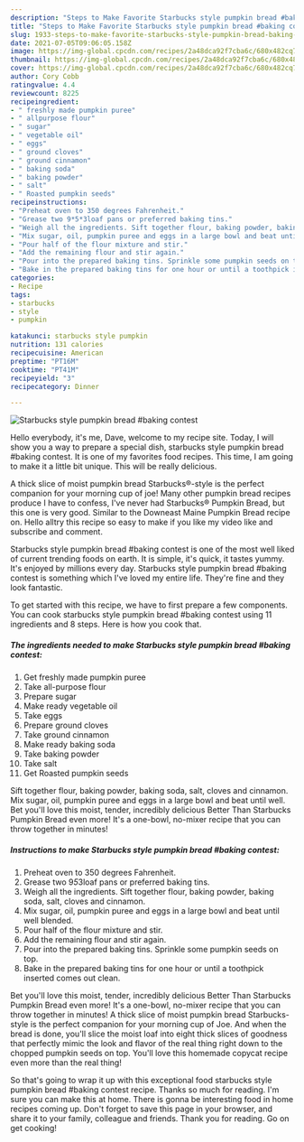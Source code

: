 ```yaml
---
description: "Steps to Make Favorite Starbucks style pumpkin bread #baking contest"
title: "Steps to Make Favorite Starbucks style pumpkin bread #baking contest"
slug: 1933-steps-to-make-favorite-starbucks-style-pumpkin-bread-baking-contest
date: 2021-07-05T09:06:05.158Z
image: https://img-global.cpcdn.com/recipes/2a48dca92f7cba6c/680x482cq70/starbucks-style-pumpkin-bread-baking-contest-recipe-main-photo.jpg
thumbnail: https://img-global.cpcdn.com/recipes/2a48dca92f7cba6c/680x482cq70/starbucks-style-pumpkin-bread-baking-contest-recipe-main-photo.jpg
cover: https://img-global.cpcdn.com/recipes/2a48dca92f7cba6c/680x482cq70/starbucks-style-pumpkin-bread-baking-contest-recipe-main-photo.jpg
author: Cory Cobb
ratingvalue: 4.4
reviewcount: 8225
recipeingredient:
- " freshly made pumpkin puree"
- " allpurpose flour"
- " sugar"
- " vegetable oil"
- " eggs"
- " ground cloves"
- " ground cinnamon"
- " baking soda"
- " baking powder"
- " salt"
- " Roasted pumpkin seeds"
recipeinstructions:
- "Preheat oven to 350 degrees Fahrenheit."
- "Grease two 9*5*3loaf pans or preferred baking tins."
- "Weigh all the ingredients. Sift together flour, baking powder, baking soda, salt, cloves and cinnamon."
- "Mix sugar, oil, pumpkin puree and eggs in a large bowl and beat until well blended."
- "Pour half of the flour mixture and stir."
- "Add the remaining flour and stir again."
- "Pour into the prepared baking tins. Sprinkle some pumpkin seeds on top."
- "Bake in the prepared baking tins for one hour or until a toothpick inserted comes out clean."
categories:
- Recipe
tags:
- starbucks
- style
- pumpkin

katakunci: starbucks style pumpkin 
nutrition: 131 calories
recipecuisine: American
preptime: "PT16M"
cooktime: "PT41M"
recipeyield: "3"
recipecategory: Dinner

---
```



![Starbucks style pumpkin bread #baking contest](https://img-global.cpcdn.com/recipes/2a48dca92f7cba6c/680x482cq70/starbucks-style-pumpkin-bread-baking-contest-recipe-main-photo.jpg)

Hello everybody, it's me, Dave, welcome to my recipe site. Today, I will show you a way to prepare a special dish, starbucks style pumpkin bread #baking contest. It is one of my favorites food recipes. This time, I am going to make it a little bit unique. This will be really delicious.

A thick slice of moist pumpkin bread Starbucks®-style is the perfect companion for your morning cup of joe! Many other pumpkin bread recipes produce I have to confess, I&#39;ve never had Starbucks® Pumpkin Bread, but this one is very good. Similar to the Downeast Maine Pumpkin Bread recipe on. Hello alltry this recipe so easy to make if you like my video like and subscribe and comment.

Starbucks style pumpkin bread #baking contest is one of the most well liked of current trending foods on earth. It is simple, it's quick, it tastes yummy. It's enjoyed by millions every day. Starbucks style pumpkin bread #baking contest is something which I've loved my entire life. They're fine and they look fantastic.


To get started with this recipe, we have to first prepare a few components. You can cook starbucks style pumpkin bread #baking contest using 11 ingredients and 8 steps. Here is how you cook that.

<!--inarticleads1-->

##### The ingredients needed to make Starbucks style pumpkin bread #baking contest:

1. Get  freshly made pumpkin puree
1. Take  all-purpose flour
1. Prepare  sugar
1. Make ready  vegetable oil
1. Take  eggs
1. Prepare  ground cloves
1. Take  ground cinnamon
1. Make ready  baking soda
1. Take  baking powder
1. Take  salt
1. Get  Roasted pumpkin seeds


Sift together flour, baking powder, baking soda, salt, cloves and cinnamon. Mix sugar, oil, pumpkin puree and eggs in a large bowl and beat until well. Bet you&#39;ll love this moist, tender, incredibly delicious Better Than Starbucks Pumpkin Bread even more! It&#39;s a one-bowl, no-mixer recipe that you can throw together in minutes! 

<!--inarticleads2-->

##### Instructions to make Starbucks style pumpkin bread #baking contest:

1. Preheat oven to 350 degrees Fahrenheit.
1. Grease two 9*5*3loaf pans or preferred baking tins.
1. Weigh all the ingredients. Sift together flour, baking powder, baking soda, salt, cloves and cinnamon.
1. Mix sugar, oil, pumpkin puree and eggs in a large bowl and beat until well blended.
1. Pour half of the flour mixture and stir.
1. Add the remaining flour and stir again.
1. Pour into the prepared baking tins. Sprinkle some pumpkin seeds on top.
1. Bake in the prepared baking tins for one hour or until a toothpick inserted comes out clean.


Bet you&#39;ll love this moist, tender, incredibly delicious Better Than Starbucks Pumpkin Bread even more! It&#39;s a one-bowl, no-mixer recipe that you can throw together in minutes! A thick slice of moist pumpkin bread Starbucks-style is the perfect companion for your morning cup of Joe. And when the bread is done, you&#39;ll slice the moist loaf into eight thick slices of goodness that perfectly mimic the look and flavor of the real thing right down to the chopped pumpkin seeds on top. You&#39;ll love this homemade copycat recipe even more than the real thing! 

So that's going to wrap it up with this exceptional food starbucks style pumpkin bread #baking contest recipe. Thanks so much for reading. I'm sure you can make this at home. There is gonna be interesting food in home recipes coming up. Don't forget to save this page in your browser, and share it to your family, colleague and friends. Thank you for reading. Go on get cooking!
